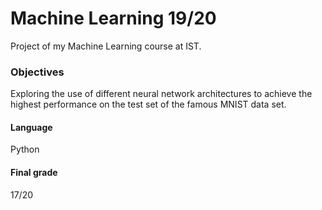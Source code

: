 # Machine Learning 19/20

Project of my Machine Learning course at IST.

### Objectives
Exploring the use of different neural network architectures to achieve the highest performance on the test set of the famous
MNIST data set.

#### Language
Python

#### Final grade
17/20
